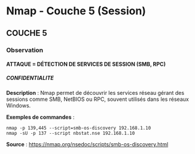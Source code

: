 # Nmap - Couche 5 (Session)
## COUCHE 5

### Observation

#### ATTAQUE = DÉTECTION DE SERVICES DE SESSION (SMB, RPC)

##### CONFIDENTIALITE

**Description** :
Nmap permet de découvrir les services réseau gérant des sessions comme SMB, NetBIOS ou RPC, souvent utilisés dans les réseaux Windows.

**Exemples de commandes** :
```
nmap -p 139,445 --script=smb-os-discovery 192.168.1.10
nmap -sU -p 137 --script nbstat.nse 192.168.1.10
```

**Source** : https://nmap.org/nsedoc/scripts/smb-os-discovery.html
